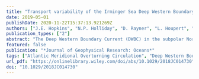 ```yaml
---
title: "Transport variability of the Irminger Sea Deep Western Boundary Current from a mooring array"
date: 2019-05-01
publishDate: 2020-11-22T15:37:13.921269Z
authors: ["J.E. Hopkins", "N.P. Holliday", "D. Rayner", "L. Houpert", "I. A. Le Bras", "F. Straneo", "C. Wilson", "S. Bacon"]
publication_types: ["2"]
abstract: "The Deep Western Boundary Current (DWBC) in the subpolar North Atlantic is the lower limb of the Atlantic Meridional Overturning Circulation and a key component of the global climate system. Here, a mooring array deployed at 60°N in the Irminger Sea, between 2014 and 2016 provides the longest continuous record of total DWBC volume transport at this latitude. The 1.8 year averaged transport of water denser than $σ$$þeta$ = 27.8 kg m‐3 was ‐10.8 ± 4.9 Sv (mean ± 1 std; 1 Sv = 106 m3 s‐1). Of this total, we find ‐4.1 ± 1.4 Sv within the densest layer ($σ$$þeta$ textgreater 27.88 kg m‐3) that originated from the Denmark Strait Overflow. The lighter North East Atlantic Deep Water layer ($σ$$þeta$ = 27.8‐27.88 kg m‐3) carries ‐6.5 ± 7.7 Sv. The variability in transport ranges between 2 and 65 days. There is a distinct shift from high to low frequency with distance from the East Greenland slope. High frequency fluctuations (2‐8 days) close to the continental slope are likely associated with topographic Rossby waves and/or cyclonic eddies. Here, perturbations in layer thickness make a significant (20‐60%) contribution to transport variability. In deeper water, toward the centre of the Irminger Basin, transport variance at 55 days dominates. Our results suggest that there has been a 1.8 Sv increase in total transport since 2005‐2006, but this difference can be accounted for by a range of methodological and data limitation biases."
featured: false
publication: "*Journal of Geophysical Research: Oceans*"
tags: ["Atlantic Meridional Overturning Circulation", "Deep Western Boundary Current", "Irminger Sea", "mooring array", "transport variability"]
url_pdf: "https://onlinelibrary.wiley.com/doi/abs/10.1029/2018JC014730"
doi: "10.1029/2018JC014730"
---
```


